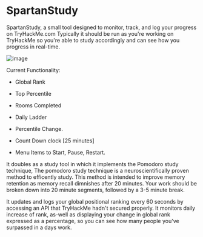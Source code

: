 # SpartanStudy
SpartanStudy, a small tool designed to monitor, track, and log your progress on TryHackMe.com
Typically it should be run as you're working on TryHackMe so you're able to study accordingly and
can see how you progress in real-time. 

![image](https://user-images.githubusercontent.com/33044535/155277641-5ed12ecd-6260-408b-aaa7-ccf8f8a6366b.png)

Current Functionality:
- Global Rank
- Top Percentile
- Rooms Completed
- Daily Ladder
- Percentile Change. 

- Count Down clock [25 minutes]
- Menu Items to Start, Pause, Restart.

It doubles as a study tool in which it implements the Pomodoro study technique, 
The pomodoro study technique is a neuroscientifically proven method to efficently study.
This method is intended to improve memory retention as memory recall dimnishes after 20 minutes.
Your work should be broken down into 20 minute segments, followed by a 3-5 minute break.

It updates and logs your global positional ranking every 60 seconds by accessing an API that
TryHackMe hadn't secured properly. It monitors daily increase of rank, as-well as displaying
your change in global rank expressed as a percentage, so you can see how many people you've surpassed
in a days work. 

